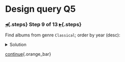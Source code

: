 <div class="top">

# Design query Q5
### [◂](command:katapod.loadPage?step8){.steps} Step 9 of 13 [▸](command:katapod.loadPage?step10){.steps}
</div>

Find albums from genre `Classical`; order by year (desc):

<details>
  <summary>Solution</summary>

```
SELECT *
FROM albums_by_genre
WHERE genre = 'Classical'; 
```

</details>

[continue](command:katapod.loadPage?step10){.orange_bar}
